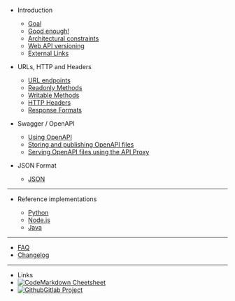 - Introduction

  - [Goal](introduction/goal.md)
  - [Good enough!](introduction/good-enough.md)
  - [Architectural constraints](introduction/architectural-constraints.md)
  - [Web API versioning](introduction/web-api-versioning.md)
  - [External Links](introduction/external-links.md)

- URLs, HTTP and Headers

  - [URL endpoints](configuration.md)
  - [Readonly Methods](themes.md)
  - [Writable Methods](plugins.md)
  - [HTTP Headers](wrcite-a-plugin.md)
  - [Response Formats](markdown.md)

- Swagger / OpenAPI

  - [Using OpenAPI](deploy.md)
  - [Storing and publishing OpenAPI files](helpers.md)
  - [Serving OpenAPI files using the API Proxy](vue.md)

- JSON Format

  - [JSON](deploy.md)

---

- Reference implementations

  - [Python](#)
  - [Node.js](#)
  - [Java](#)

---

- [FAQ](changelog.md)
- [Changelog](changelog.md)

---

- Links
- [![Code](https://icongr.am/feather/code.svg?size=16&color=808080)Markdown Cheetsheet](https://jhildenbiddle.github.io/docsify-themeable/#/markdown)
- [![Github](https://icongram.jgog.in/simple/github.svg?color=808080&size=16)Gitlab Project](https://kwvmxgit.ad.nerc.ac.uk/apis/api-guidance-docs/blob/master/docs/introduction/README.md)
<!-- - [![NPM](https://icongram.jgog.in/simple/npm.svg?colored&size=16)Template Documentation](https://docsify.now.sh/) -->
<!-- - [![Twitter](https://icongram.jgog.in/simple/twitter.svg?colored&size=16)@jhildenbiddle](http://twitter.com/jhildenbiddle) -->